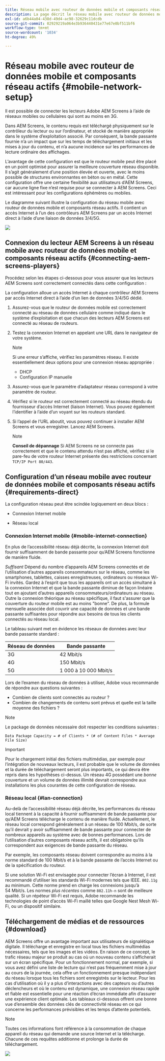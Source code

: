 ```yaml
---
title: Réseau mobile avec routeur de données mobile et composants réseau actifs
description: La page décrit le réseau mobile avec routeur de données mobiles et composants réseau actifs
exl-id: a6b44a04-438d-49d4-ac98-32629c11dcdb
source-git-commit: 02929219a064e3b936440431e77e67e0bf511bf6
workflow-type: tm+mt
source-wordcount: '1034'
ht-degree: 49%

---
```


# Réseau mobile avec routeur de données mobile et composants réseau actifs {#mobile-network-setup}

Il est possible de connecter les lecteurs Adobe AEM Screens à l’aide de réseaux mobiles ou cellulaires qui sont au moins en 3G.

Dans AEM Screens, le contenu requis est téléchargé physiquement sur le contrôleur du lecteur ou sur l’ordinateur, et stocké de manière appropriée dans le système d’exploitation associé. Par conséquent, la bande passante fournie n’a un impact que sur les temps de téléchargement initiaux et les mises à jour du contenu, et n’a aucune incidence sur les performances de lecture ordinaire des affichages.

L’avantage de cette configuration est que le routeur mobile peut être placé en un point optimisé pour assurer la meilleure couverture réseau disponible. Il s’agit généralement d’une position élevée et ouverte, avec le moins possible de structures environnantes en béton ou en métal.
Cette configuration offre une certaine flexibilité aux utilisateurs d’AEM Screens, car aucune ligne fixe n’est requise pour se connecter à AEM Screens. Ceci est intéressant pour les configurations éphémères ou mobiles.

Le diagramme suivant illustre la configuration du réseau mobile avec routeur de données mobile et composants réseau actifs. Il contient un accès Internet à l’un des contrôleurs AEM Screens par un accès Internet direct à l’aide d’une liaison de données 3/4/5G.

![](/help/using/assets/mobile-network-1.png)

## Connexion du lecteur AEM Screens à un réseau mobile avec routeur de données mobile et composants réseau actifs {#connecting-aem-screens-players}

Procédez selon les étapes ci-dessous pour vous assurer que les lecteurs AEM Screens sont correctement connectés dans cette configuration :

La configuration alloue un accès Internet à chaque contrôleur AEM Screens par accès Internet direct à l’aide d’un lien de données 3/4/5G dédié.

1. Assurez-vous que le routeur de données mobile est correctement connecté au réseau de données cellulaire comme indiqué dans le système d’exploitation et que chacun des lecteurs AEM Screens est connecté au réseau de routeurs.
1. Testez la connexion Internet en appelant une URL dans le navigateur de votre système.

   >[!NOTE]
   >Si une erreur s’affiche, vérifiez les paramètres réseau. Il existe essentiellement deux options pour une connexion réseau appropriée :
   >* DHCP
   >* Configuration IP manuelle

1. Assurez-vous que le paramètre d’adaptateur réseau correspond à votre paramètre de routeur.

1. Vérifiez si le routeur est correctement connecté au réseau étendu du fournisseur d’accès Internet (liaison Internet). Vous pouvez également l’identifier à l’aide d’un voyant sur les routeurs standard.
1. Si l’appel de l’URL aboutit, vous pouvez continuer à installer AEM Screens et vous enregistrer. Lancez AEM Screens.

   >[!NOTE]
   >**Conseil de dépannage**
   >Si AEM Screens ne se connecte pas correctement et que le contenu attendu n’est pas affiché, vérifiez si le pare-feu de votre routeur Internet présente des restrictions concernant `TCP/IP Port 80/443`.


## Configuration d’un réseau mobile avec routeur de données mobile et composants réseau actifs {#requirements-direct}

La configuration réseau peut être scindée logiquement en deux blocs :

* Connexion Internet mobile

* Réseau local

### Connexion Internet mobile {#mobile-internet-connection}

En plus de l’accessibilité réseau déjà décrite, la connexion Internet doit fournir suffisamment de bande passante pour qu’AEM Screens fonctionne de manière fluide.

*Suffisant* Dépend du nombre d’appareils AEM Screens connectés et de l’utilisation d’autres appareils consommateurs sur le réseau, comme les smartphones, tablettes, caisses enregistreuses, ordinateurs ou réseaux Wi-Fi invités.
Gardez à l’esprit que tous les appareils ont un accès simultané à la connexion Internet et que la bande passante diminue de façon linéaire tout en ajoutant d’autres appareils consommateurs/ordinateurs au réseau.
Outre la connexion théorique au réseau spécifique, il faut s&#39;assurer que la couverture du routeur mobile est au moins &quot;bonne&quot;. De plus, la formule mensuelle associée doit couvrir une capacité de données et une bande passante suffisantes pour répondre aux besoins de tous les clients connectés au réseau local.

Le tableau suivant met en évidence les réseaux de données avec leur bande passante standard :

| Réseau de données | Bande passante |
|--- |--- |
| 3G | 42 Mbit/s |
| 4G | 150 Mbit/s |
| 5G | 1 000 à 10 000 Mbit/s |

Lors de l’examen du réseau de données à utiliser, Adobe vous recommande de répondre aux questions suivantes :

* Combien de clients sont connectés au routeur ?
* Combien de changements de contenu sont prévus et quelle est la taille moyenne des fichiers ?

>[!NOTE]
>
>Le package de données nécessaire doit respecter les conditions suivantes :
>
>`Data Package Capacity = # of Clients * (# of Content Files * Average File Size)`

>[!IMPORTANT]
>
>Pour le chargement initial des fichiers multimédias, par exemple pour l’intégration de nouveaux lecteurs, il est probable que le volume de données et la durée de téléchargement seront plus importants, ce qui devra être repris dans les hypothèses ci-dessus. Un réseau 4G possédant une *bonne* couverture et un volume de données illimité devrait correspondre aux installations les plus courantes de cette configuration de réseau.


### Réseau local {#lan-connection}

Au-delà de l’accessibilité réseau déjà décrite, les performances du réseau local tiennent à la capacité à fournir suffisamment de bande passante pour qu’AEM Screens télécharge le contenu de manière fluide. Actuellement, le réseau local correspond généralement à un réseau de 100 Mbit/s, de sorte qu’il devrait y avoir suffisamment de bande passante pour connecter de nombreux appareils au système avec de bonnes performances. Lors de l’utilisation d’autres composants réseau actifs, il est obligatoire qu’ils correspondent aux exigences de bande passante du réseau.

Par exemple, les composants réseau doivent correspondre au moins à la norme standard de 100 Mbit/s et à la bande passante de l’accès Internet ou de la spécification du routeur.

Si une solution Wi-Fi est envisagée pour connecter l’écran à Internet, il est recommandé d’utiliser les standards Wi-Fi modernes tels que IEEE. `802.11g` au minimum. Cette norme prend en charge les connexions jusqu’à 54 Mbit/s. Les normes *plus récentes* comme `802.11h-n` sont de meilleure qualité. Si un répéteur Wi-Fi est requis, Adobe recommande les technologies de point d’accès Wi-Fi maillé telles que Google Nest Mesh Wi-Fi, ou un dispositif similaire.

## Téléchargement de médias et de ressources {#download}

AEM Screens offre un avantage important aux utilisateurs de signalétique digitale. Il télécharge et enregistre en local tous les fichiers multimédias nécessaires, tels que les images et les vidéos. En raison de ce concept, le trafic réseau majeur se produit au cas où un nouveau contenu s’afficherait sur un écran spécifique.
Pour un fonctionnement normal, par exemple, si vous avez défini une liste de lecture qui n’est pas fréquemment mise à jour au cours de la journée, cela offre un fonctionnement presque indépendant du réseau lorsque tous les fichiers sont enregistrés sur le lecteur.
Pour les cas d’utilisation où il y a plus d’interactions avec des capteurs ou d’autres déclencheurs et où le contenu est dynamique, une connexion réseau rapide et fiable est essentielle pour une réaction d’écran immédiate afin d’assurer une expérience client optimale.
Les tableaux ci-dessous offrent une bonne vue d’ensemble des données clés de connectivité réseau en ce qui concerne les performances prévisibles et les temps d’attente potentiels.

>[!NOTE]
>
>Toutes ces informations font référence à la consommation de chaque appareil du réseau qui demande une source Internet et la télécharge. Chacune de ces requêtes additionne et prolonge la durée de téléchargement.

![](/help/using/assets/mobile-router-download.png)
